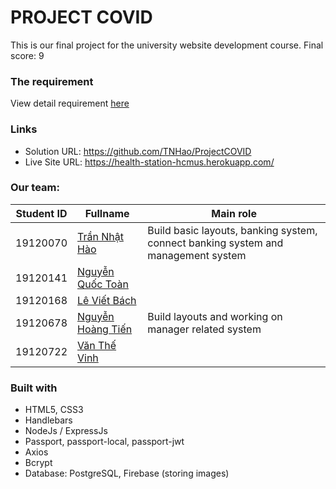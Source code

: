 # PROJECT COVID

This is our final project for the university website development course.
Final score: 9
### The requirement

View detail requirement [here](Project_Covid.pdf)

### Links

- Solution URL: https://github.com/TNHao/ProjectCOVID
- Live Site URL: https://health-station-hcmus.herokuapp.com/

### Our team:

| Student ID   | Fullname           |Main role|
|--------|------------------|----|
|19120070| [Trần Nhật Hào](https://github.com/TNHao) |Build basic layouts, banking system, connect banking system and management system |
|19120141| [Nguyễn Quốc Toàn](https://github.com/ascorbic1230) |    |
|19120168| [Lê Viết Bách](https://github.com/lebach168) |    |
|19120678| [Nguyễn Hoàng Tiến](https://github.com/hoangtien1005) | Build layouts and working on manager related system  |
|19120722| [Văn Thế Vinh](https://github.com/duncheon)   |    | Working on manager, admin, patient related modules and connect with FE


### Built with

- HTML5, CSS3
- Handlebars
- NodeJs / ExpressJs
- Passport, passport-local, passport-jwt
- Axios
- Bcrypt
- Database: PostgreSQL, Firebase (storing images)
